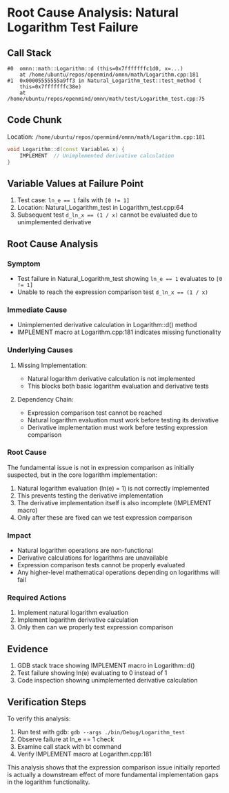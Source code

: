 # Root Cause Analysis: Natural Logarithm Test Failure

## Call Stack
```
#0  omnn::math::Logarithm::d (this=0x7fffffffc1d0, x=...)
    at /home/ubuntu/repos/openmind/omnn/math/Logarithm.cpp:181
#1  0x00005555555a9ff3 in Natural_Logarithm_test::test_method (
    this=0x7fffffffc38e)
    at /home/ubuntu/repos/openmind/omnn/math/test/Logarithm_test.cpp:75
```

## Code Chunk
Location: `/home/ubuntu/repos/openmind/omnn/math/Logarithm.cpp:181`
```cpp
void Logarithm::d(const Variable& x) {
    IMPLEMENT  // Unimplemented derivative calculation
}
```

## Variable Values at Failure Point
1. Test case: `ln_e == 1` fails with `[0 != 1]`
2. Location: Natural_Logarithm_test in Logarithm_test.cpp:64
3. Subsequent test `d_ln_x == (1 / x)` cannot be evaluated due to unimplemented derivative

## Root Cause Analysis

### Symptom
- Test failure in Natural_Logarithm_test showing `ln_e == 1` evaluates to `[0 != 1]`
- Unable to reach the expression comparison test `d_ln_x == (1 / x)`

### Immediate Cause
- Unimplemented derivative calculation in Logarithm::d() method
- IMPLEMENT macro at Logarithm.cpp:181 indicates missing functionality

### Underlying Causes
1. Missing Implementation:
   - Natural logarithm derivative calculation is not implemented
   - This blocks both basic logarithm evaluation and derivative tests

2. Dependency Chain:
   - Expression comparison test cannot be reached
   - Natural logarithm evaluation must work before testing its derivative
   - Derivative implementation must work before testing expression comparison

### Root Cause
The fundamental issue is not in expression comparison as initially suspected, but in the core logarithm implementation:

1. Natural logarithm evaluation (ln(e) = 1) is not correctly implemented
2. This prevents testing the derivative implementation
3. The derivative implementation itself is also incomplete (IMPLEMENT macro)
4. Only after these are fixed can we test expression comparison

### Impact
- Natural logarithm operations are non-functional
- Derivative calculations for logarithms are unavailable
- Expression comparison tests cannot be properly evaluated
- Any higher-level mathematical operations depending on logarithms will fail

### Required Actions
1. Implement natural logarithm evaluation
2. Implement logarithm derivative calculation
3. Only then can we properly test expression comparison

## Evidence
1. GDB stack trace showing IMPLEMENT macro in Logarithm::d()
2. Test failure showing ln(e) evaluating to 0 instead of 1
3. Code inspection showing unimplemented derivative calculation

## Verification Steps
To verify this analysis:
1. Run test with gdb: `gdb --args ./bin/Debug/Logarithm_test`
2. Observe failure at ln_e == 1 check
3. Examine call stack with bt command
4. Verify IMPLEMENT macro at Logarithm.cpp:181

This analysis shows that the expression comparison issue initially reported is actually a downstream effect of more fundamental implementation gaps in the logarithm functionality.
